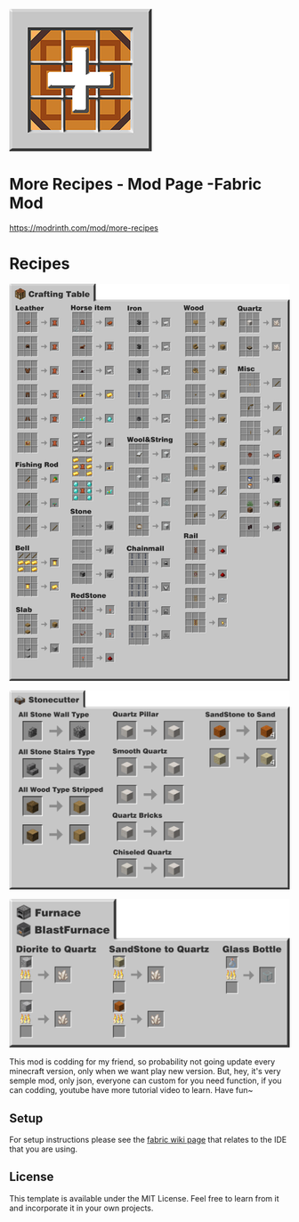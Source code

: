 
![image](https://raw.githubusercontent.com/JohnLai777/Morerecipe_AddImage/main/ModIcon_256pix.png)
# More Recipes - Mod Page -Fabric Mod
https://modrinth.com/mod/more-recipes
# Recipes
![image](https://raw.githubusercontent.com/JohnLai777/Morerecipe_AddImage/main/moerrecipes_gui_craftingtable.png)

![image](https://raw.githubusercontent.com/JohnLai777/Morerecipe_AddImage/main/moerrecipes_gui_Stonecutter.png)

![image](https://raw.githubusercontent.com/JohnLai777/Morerecipe_AddImage/main/moerrecipes_gui_BlastFurnace.png)

This mod is codding for my friend, so probability not going update every minecraft version, only when we want play new version. But, hey, it's very semple mod, only json, everyone can custom for you need 
function, if you can codding, youtube have more tutorial video to learn. 
Have fun~

## Setup
For setup instructions please see the [fabric wiki page](https://fabricmc.net/wiki/tutorial:setup) that relates to the IDE that you are using.

## License
This template is available under the MIT License. Feel free to learn from it and incorporate it in your own projects.
